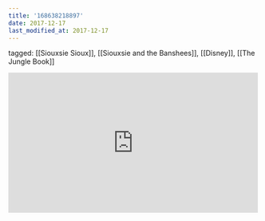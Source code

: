 ```yaml
---
title: '168638218897'
date: 2017-12-17
last_modified_at: 2017-12-17
---
```

tagged: [[Siouxsie Sioux]], [[Siouxsie and the Banshees]], [[Disney]], [[The Jungle Book]]
<iframe allow="accelerometer; autoplay; clipboard-write; encrypted-media; gyroscope; picture-in-picture" allowfullscreen="" frameborder="0" height="281" id="youtube_iframe" src="https://www.youtube.com/embed/mbytZCT4Cy4?feature=oembed&amp;enablejsapi=1&amp;origin=https://safe.txmblr.com&amp;wmode=opaque" width="500"></iframe>